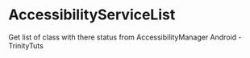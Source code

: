 # AccessibilityServiceList
Get list of class with there status from AccessibilityManager Android - TrinityTuts
